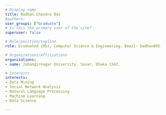 ```yaml
---
# Display name
title: Badhan Chandra Das
#authors:
user_groups: ["Graduate"]
# Is this the primary user of the site?
superuser: false

# Role/position/tagline
role: Graduated (MS), Computer Science & Engineering. Email- badhan0951@gmail.com

# Organizations/Affiliations
organizations:
- name: Jahangirnagar University, Savar, Dhaka-1342.

# Interests
interests:
- Data Mining 
- Social Network Analysis
- Natural Language Processing
- Machine Learning
- Data Science

---
```

